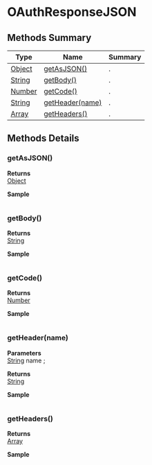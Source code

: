 #  OAuthResponseJSON


## Methods Summary

| Type                                                  | Name                    | Summary                                                                                                           |
| ----------------------------------------------------- | ----------------------- | ----------------------------------------------------------------------------------------------------------------- |
| [Object](../../JSLib/Object.md) | [getAsJSON()](OAuthResponseJSON.md#getasjson)                   | .                                    |
| [String](../../JSLib/String.md) | [getBody()](OAuthResponseJSON.md#getbody)                   | .                                    |
| [Number](../../JSLib/Number.md) | [getCode()](OAuthResponseJSON.md#getcode)                   | .                                    |
| [String](../../JSLib/String.md) | [getHeader(name)](OAuthResponseJSON.md#getheader-name)                   | .                                    |
| [Array](../../JSLib/Array.md) | [getHeaders()](OAuthResponseJSON.md#getheaders)                   | .                                    |

## Methods Details

### getAsJSON()




**Returns**\
[Object](../../JSLib/Object.md) 


**Sample**

```javascript

```
### getBody()




**Returns**\
[String](../../JSLib/String.md) 


**Sample**

```javascript

```
### getCode()




**Returns**\
[Number](../../JSLib/Number.md) 


**Sample**

```javascript

```
### getHeader(name)



**Parameters**\
[String](../../JSLib/String.md) name  ;

**Returns**\
[String](../../JSLib/String.md) 


**Sample**

```javascript

```
### getHeaders()




**Returns**\
[Array](../../JSLib/Array.md) 


**Sample**

```javascript

```

